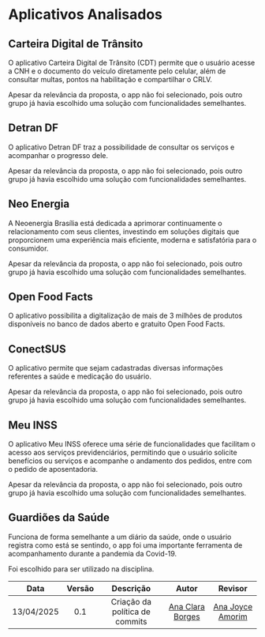 # Aplicativos Analisados

## Carteira Digital de Trânsito
O aplicativo Carteira Digital de Trânsito (CDT) permite que o usuário acesse a CNH e o documento do veículo diretamente pelo celular, além de consultar multas, pontos na habilitação e compartilhar o CRLV.

Apesar da relevância da proposta, o app não foi selecionado, pois outro grupo já havia escolhido uma solução com funcionalidades semelhantes.

## Detran DF
O aplicativo Detran DF traz a possibilidade de consultar os serviços e acompanhar o progresso dele.

Apesar da relevância da proposta, o app não foi selecionado, pois outro grupo já havia escolhido uma solução com funcionalidades semelhantes.

## Neo Energia
A Neoenergia Brasília está dedicada a aprimorar continuamente o relacionamento com seus clientes, investindo em soluções digitais que proporcionem uma experiência mais eficiente, moderna e satisfatória para o consumidor.

Apesar da relevância da proposta, o app não foi selecionado, pois outro grupo já havia escolhido uma solução com funcionalidades semelhantes.

## Open Food Facts
O aplicativo possibilita a digitalização de mais de 3 milhões de produtos disponíveis no banco de dados aberto e gratuito Open Food Facts.

## ConectSUS
O aplicativo permite que sejam cadastradas diversas informações referentes a saúde e medicação do usuário.

Apesar da relevância da proposta, o app não foi selecionado, pois outro grupo já havia escolhido uma solução com funcionalidades semelhantes.

## Meu INSS
O aplicativo Meu INSS oferece uma série de funcionalidades que facilitam o acesso aos serviços previdenciários, permitindo que o usuário solicite benefícios ou serviços e acompanhe o andamento dos pedidos, entre com o pedido de aposentadoria.

Apesar da relevância da proposta, o app não foi selecionado, pois outro grupo já havia escolhido uma solução com funcionalidades semelhantes.

## Guardiões da Saúde
Funciona de forma semelhante a um diário da saúde, onde o usuário registra como está se sentindo, o app foi uma importante ferramenta de acompanhamento durante a pandemia da Covid-19.

Foi escolhido para ser utilizado na disciplina.

| Data       | Versão | Descrição                                 | Autor             | Revisor          |
| :--------: | :----: | :----------:                              | :---------------: | :---------------:|
| 13/04/2025 |  0.1   | Criação da política de commits           | [Ana Clara Borges](https://github.com/anabborges)| [Ana Joyce Amorim](https://github.com/anajoyceamorim)|
